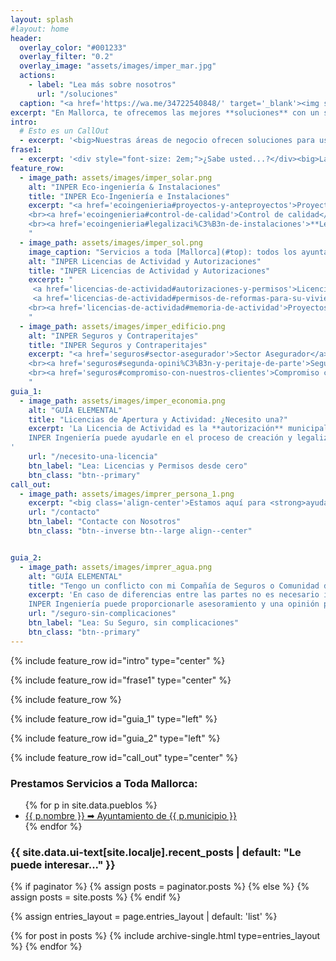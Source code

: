 ```yaml
---
layout: splash
#layout: home
header:
  overlay_color: "#001233"
  overlay_filter: "0.2"
  overlay_image: "assets/images/imper_mar.jpg"
  actions:
    - label: "Lea más sobre nosotros"
      url: "/soluciones" 
  caption: "<a href='https://wa.me/34722540848/' target='_blank'><img src='assets/images/wa.png' width='42'> WhatsApp: (+34) 722 00 00 00</a>"
excerpt: "En Mallorca, te ofrecemos las mejores **soluciones** con un servicio serio, **competente** y de elevada **calidad**."
intro: 
  # Esto es un CallOut
  - excerpt: '<big>Nuestras áreas de negocio ofrecen soluciones para usted y su <a href="/soluciones">empresa</a> tanto si necesita presentar <a href="/licencias-de-actividad">documentación</a> para su ayuntamiento, para <a href="/ecoingenieria">obras</a> y <a href="/ecoingenieria">reformas</a> o ha sufrido un <a href="/seguros">siniestro</a> y necesita pasar a la acción. Conozca <a href="/soluciones">INPER Ingeniería</a> y <a href="/contacto">contacte</a> con nosotros sin compromiso.</big>'
frase1: 
  - excerpt: '<div style="font-size: 2em;">¿Sabe usted...?</div><big>La actividad de INPER Ingeniería se focaliza en los <a href="/seguros">Sectores Asegurador</a>, <a href="/licencias-de-actividad">Licencias de Actividad</a>, <a href="/ecoingenieria">Instalaciones de Energías Renovables</a></big><br>'
feature_row:
  - image_path: assets/images/imper_solar.png
    alt: "INPER Eco-ingeniería & Instalaciones"
    title: "INPER Eco-Ingeniería e Instalaciones"
    excerpt: "<a href='ecoingenieria#proyectos-y-anteproyectos'>Proyectos y Anteproyectos</a>
    <br><a href='ecoingenieria#control-de-calidad'>Control de calidad</a>
    <br><a href='ecoingenieria#legalizaci%C3%B3n-de-instalaciones'>**Legalización** de instalaciones</a>
    "
  - image_path: assets/images/imper_sol.png
    image_caption: "Servicios a toda [Mallorca](#top): todos los ayuntamientos."
    alt: "INPER Licencias de Actividad y Autorizaciones"
    title: "INPER Licencias de Actividad y Autorizaciones"
    excerpt: "
     <a href='licencias-de-actividad#autorizaciones-y-permisos'>Licencias de actividad</a><br>
     <a href='licencias-de-actividad#permisos-de-reformas-para-su-vivienda-o-local-comercial'> Permisos de **REFORMAS** para su vivienda o local comercial</a> 
    <br><a href='licencias-de-actividad#memoria-de-actividad'>Proyectos de Actividad y Memorias</a>
    "
  - image_path: assets/images/imper_edificio.png
    alt: "INPER Seguros y Contraperitajes"
    title: "INPER Seguros y Contraperitajes"
    excerpt: "<a href='seguros#sector-asegurador'>Sector Asegurador</a>
    <br><a href='seguros#segunda-opini%C3%B3n-y-peritaje-de-parte'>Segunda opinión y peritaje de parte</a>
    <br><a href='seguros#compromiso-con-nuestros-clientes'>Compromiso con nuestros clientes</a>
    "
guia_1:
  - image_path: assets/images/imper_economia.png
    alt: "GUÍA ELEMENTAL"
    title: "Licencias de Apertura y Actividad: ¿Necesito una?"
    excerpt: 'La Licencia de Actividad es la **autorización** municipal sobre un **PROYECTO** para el inicio de obras e instalaciones en un local. La Licencia de Apertura, o de funcionamiento, la concede su ayuntamiento teniendo en cuenta la Licencia de actividad previamente concedida. <br><br>
    INPER Ingeniería puede ayudarle en el proceso de creación y legalización de su empresa. Consulte <a href="#">aquí</a> y <a href="#">aquí</a> el listado de completo de servicios que le ofrecemos. O siga leyendo nuestra **selección de preguntas y respuestas habituales**: 
'
    url: "/necesito-una-licencia"
    btn_label: "Lea: Licencias y Permisos desde cero"
    btn_class: "btn--primary"
call_out:
  - image_path: assets/images/imprer_persona_1.png
    excerpt: "<big class='align-center'>Estamos aquí para <strong>ayudarle</strong>.</big>"
    url: "/contacto"
    btn_label: "Contacte con Nosotros"
    btn_class: "btn--inverse btn--large align--center"


guia_2:
  - image_path: assets/images/imprer_agua.png
    alt: "GUÍA ELEMENTAL"
    title: "Tengo un conflicto con mi Compañía de Seguros o Comunidad de Vecinos ¿Ahora que hago?"
    excerpt: 'En caso de diferencias entre las partes no es necesario ir a juicio. Existen procesos más **ECONÓMICOS** y con plazos más cortos para lograr un acuerdo entre las partes. <br><br>
    INPER Ingeniería puede proporcionarle asesoramiento y una opinión profesional válida para la resolución de un litigio. Conozca nuestros catálogo de servicios completo (<a href="#">asesoramiento y contraperitajes</a>) o siga leyendo nuestra **guía de preguntas y respuestas habituales**:'
    url: "/seguro-sin-complicaciones"
    btn_label: "Lea: Su Seguro, sin complicaciones"
    btn_class: "btn--primary"
---
```


{% include feature_row id="intro" type="center" %}

{% include feature_row id="frase1" type="center" %}

{% include feature_row %}

{% include feature_row id="guia_1" type="left" %}

{% include feature_row id="guia_2" type="left" %}

{% include feature_row id="call_out" type="center" %}

<h3 class="archive__subtitle">Prestamos Servicios a Toda Mallorca:</h3>
<div id='pueblos'>
<ul>
{% for p in site.data.pueblos %}
  <li>
    <a href="servicios-mallorca/{{ p.trim }}/">
      {{ p.nombre }} ➡ Ayuntamiento de {{ p.municipio }}
    </a>
  </li>
{% endfor %}
</ul>
</div>

<h3 class="archive__subtitle">{{ site.data.ui-text[site.localje].recent_posts | default: "Le puede interesar..." }}</h3>

{% if paginator %}
  {% assign posts = paginator.posts %}
{% else %}
  {% assign posts = site.posts %}
{% endif %}

{% assign entries_layout = page.entries_layout | default: 'list' %}
<div class="entries-{{ entries_layout }}">
  {% for post in posts %}
    {% include archive-single.html type=entries_layout %}
  {% endfor %}
</div>

<!--{% include paginator.html %}-->

<!---
Comentarios: 

<div class="notice notice--warning">
Eres un puto
</div>

<div class="notice notice--info">
Eres un puto
</div>

{: .notice--danger}
dsfdsafdasfdsfsdafdsfdsfsd

{% include feature_row id="feature_row4" type="center" %}


<script>
    console.log("hola mundo");
</script>

-->
